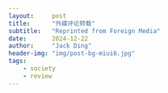 ```yaml
---
layout:     post
title:      "外媒评论转载"
subtitle:   "Reprinted from Foreign Media"
date:       2024-12-22
author:     "Jack Ding"
header-img: "img/post-bg-miui6.jpg"
tags:
    - society
    - review
---
```


